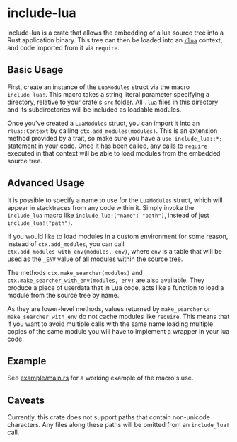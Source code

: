 # include-lua #
include-lua is a crate that allows the embedding of a lua source tree into a Rust application binary. This tree can then be loaded into an [`rlua`](https://github.com/kyren/rlua) context, and code imported from it via `require`. 

## Basic Usage ##
First, create an instance of the `LuaModules` struct via the macro `include_lua!`. This macro takes a string literal parameter specifying a directory, relative to your crate's `src` folder. All `.lua` files in this directory and its subdirectories will be included as loadable modules. 

Once you've created a `LuaModules` struct, you can import it into an `rlua::Context` by calling `ctx.add_modules(modules)`. This is an extension method provided by a trait, so make sure you have a `use include_lua::*;` statement in your code. Once it has been called, any calls to `require` executed in that context will be able to load modules from the embedded source tree. 

## Advanced Usage ##
It is possible to specify a name to use for the `LuaModules` struct, which will appear in stacktraces from any code within it. Simply invoke the `include_lua` macro like `include_lua!("name": "path")`, instead of just `include_lua!("path")`.

If you would like to load modules in a custom environment for some reason, instead of `ctx.add_modules`, you can call `ctx.add_modules_with_env(modules, env)`, where `env` is a table that will be used as the `_ENV` value of all modules within the source tree.

The methods `ctx.make_searcher(modules)` and `ctx.make_searcher_with_env(modules, env)` are also available. They produce a piece of userdata that in Lua code, acts like a function to load a module from the source tree by name.

As they are lower-level methods, values returned by `make_searcher` or `make_searcher_with_env` do not cache modules like `require`. This means that if you want to avoid multiple calls with the same name loading multiple copies of the same module you will have to implement a wrapper in your lua code. 

## Example ##
See [example/main.rs](https://github.com/AlphaModder/include-lua/blob/master/example/src/main.rs) for a working example of the macro's use.

## Caveats ##
Currently, this crate does not support paths that contain non-unicode characters. Any files along these paths will be omitted from an `include_lua!` call.